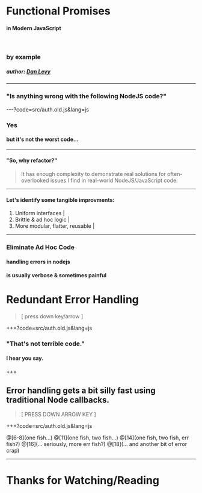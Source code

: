 # Functional Promises

#### in Modern JavaScript

<br />

### by example

##### author: [Dan Levy](http://www.danlevy.net/)

---

### "Is anything wrong with the following NodeJS code?"

---?code=src/auth.old.js&lang=js

### Yes
#### but it's not the worst code...

---

#### "So, why refactor?"

> It has enough complexity to
> demonstrate real solutions for
> often-overlooked issues I find
> in real-world NodeJS/JavaScript code.


---

#### Let's identify some tangible improvments:

1. Uniform interfaces                   |
1. Brittle & ad hoc logic               |
1. More modular, flatter, reusable      |

---

### Eliminate Ad Hoc Code
#### handling errors in nodejs
#### is usually verbose & sometimes painful

# Redundant Error Handling

> [ press down key/arrow ]

+++?code=src/auth.old.js&lang=js

### "That's not terrible code."
#### I hear you say.


+++

## Error handling gets a bit silly fast using traditional Node callbacks.

> [ PRESS DOWN ARROW KEY ]

+++?code=src/auth.old.js&lang=js

@[6-8](one fish...)
@[11](one fish, two fish...)
@[14](one fish, two fish, err fish?)
@[16](... seriously, more err fish?)
@[18](... and another bit of error crap)

---

# Thanks for Watching/Reading
